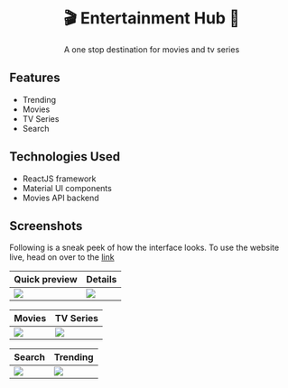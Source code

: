 
<h1 align="center">
  <a>🎬 Entertainment Hub 🎥 </a>
</h1>

<p align="center">
A one stop destination for movies and tv series 
</p>

<h2>Features</h2> 
 <ul>
  <li>
   Trending
  </li>
  <li>
    Movies 
  </li>
  <li>
   TV Series
  </li>
  <li>
   Search
  </li>
  </ul>
  
<h2>Technologies Used</h2> 
 <ul>
  <li>
    ReactJS framework
  </li>
  <li>
    Material UI components
  </li>
  <li>
   Movies API backend
  </li>
  </ul>
  
<h2>  Screenshots </h2>

Following is a sneak peek of how the interface looks. To use the website live, head on over to the [link](https://entertainment-hub.netlify.app/)

| Quick preview                              | Details                             |
| ------------------------------------ | ------------------------------------ |
| ![](https://github.com/khalatevarun/entertainment-hub/blob/main/Screenshots/screen_record.gif) | ![](https://github.com/khalatevarun/entertainment-hub/blob/main/Screenshots/Details.jpg) |

| Movies                              | TV Series                             |
| ------------------------------------ | ------------------------------------ |
| ![](https://github.com/khalatevarun/entertainment-hub/blob/main/Screenshots/movies.jpeg) | ![](https://github.com/khalatevarun/entertainment-hub/blob/main/Screenshots/tvseries.jpeg) |

| Search                             | Trending                             |
| ------------------------------------ | ------------------------------------ |
| ![](https://github.com/khalatevarun/entertainment-hub/blob/main/Screenshots/search.jpeg) | ![](https://github.com/khalatevarun/entertainment-hub/blob/main/Screenshots/trending.jpeg) |












